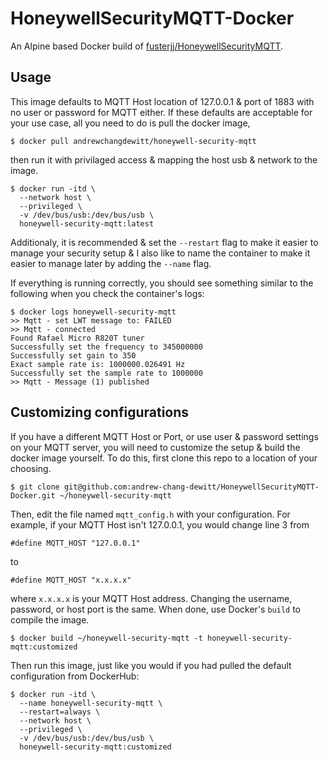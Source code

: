 # HoneywellSecurityMQTT-Docker

An Alpine based Docker build of [fusterjj/HoneywellSecurityMQTT](https://github.com/fusterjj/HoneywellSecurityMQTT).

## Usage

This image defaults to MQTT Host location of 127.0.0.1 & port of 1883 with no user or password 
for MQTT either. If these defaults are acceptable for your use case, all you need to do is pull 
the docker image, 

```
$ docker pull andrewchangdewitt/honeywell-security-mqtt
```

then run it with privilaged access & mapping the host usb & network to the image.

```
$ docker run -itd \
  --network host \
  --privileged \
  -v /dev/bus/usb:/dev/bus/usb \
  honeywell-security-mqtt:latest
```

Additionaly, it is recommended & set the `--restart` flag to make it easier to manage your security 
setup & I also like to name the container to make it easier to manage later by adding the `--name` flag.

If everything is running correctly, you should see something similar to the following when you check 
the container's logs: 

```
$ docker logs honeywell-security-mqtt
>> Mqtt - set LWT message to: FAILED
>> Mqtt - connected
Found Rafael Micro R820T tuner
Successfully set the frequency to 345000000
Successfully set gain to 350
Exact sample rate is: 1000000.026491 Hz
Successfully set the sample rate to 1000000
>> Mqtt - Message (1) published
```

## Customizing configurations

If you have a different MQTT Host or Port, or use user & password settings on your MQTT server, 
you will need to customize the setup & build the docker image yourself. To do this, first clone this 
repo to a location of your choosing.

```
$ git clone git@github.com:andrew-chang-dewitt/HoneywellSecurityMQTT-Docker.git ~/honeywell-security-mqtt
```

Then, edit the file named `mqtt_config.h` with your configuration. For example, if your MQTT Host isn't 
127.0.0.1, you would change line 3 from 

```
#define MQTT_HOST "127.0.0.1"
```

to 

```
#define MQTT_HOST "x.x.x.x"
```

where `x.x.x.x` is your MQTT Host address. Changing the username, password, or host port is the same. When 
done, use Docker's `build` to compile the image. 

```
$ docker build ~/honeywell-security-mqtt -t honeywell-security-mqtt:customized
```

Then run this image, just like you would if you had pulled the default configuration from DockerHub:

```
$ docker run -itd \
  --name honeywell-security-mqtt \
  --restart=always \
  --network host \
  --privileged \
  -v /dev/bus/usb:/dev/bus/usb \
  honeywell-security-mqtt:customized 
```
